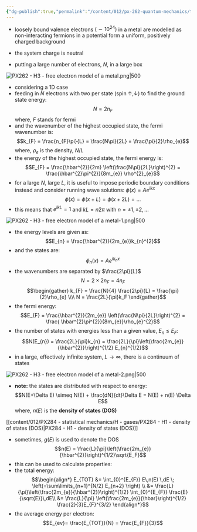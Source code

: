 ```yaml
---
{"dg-publish":true,"permalink":"/content/012/px-262-quantum-mechanics/term-2/h-many-particles/px-262-h3-free-electron-model-of-a-metal/","noteIcon":"1","created":"2025-01-09T17:19:33.338+00:00","updated":"2025-01-13T13:56:02.932+00:00"}
---
```


- loosely bound valence electrons $(\sim 10^{24})$ in a metal are modelled as non-interacting fermions in a potential form a uniform, positively charged background
- the system charge is neutral

- putting a large number of electrons, $N$, in a large box

![PX262 - H3 - free electron model of a metal.png|500](/img/user/pics/PX262%20-%20H3%20-%20free%20electron%20model%20of%20a%20metal.png)

- considering a 1D case
- feeding in $N$ electrons with two per state (spin $\uparrow,\downarrow$) to find the ground state energy:
$$N = 2n_{F}$$
	where, $F$ stands for fermi
- and the wavenumber of the highest occupied state, the fermi wavenumber is:
$$k_{F} = \frac{n_{F}\pi}{L} = \frac{N\pi}{2L} = \frac{\pi}{2}\rho_{e}$$
	where, $\rho_{e}$ is the density, $N/L$
- the energy of the highest occupied state, the fermi energy is:
$$E_{F} = \frac{\hbar^{2}}{2m} \left(\frac{N\pi}{2L}\right)^{2} = \frac{\hbar^{2}\pi^{2}}{8m_{e}} \rho^{2}_{e}$$
- for a large $N$, large $L$, it is useful to impose periodic boundary conditions instead and consider running wave solutions: $\phi(x) = Ae^{ikx}$
$$\phi(x) = \phi(x+L) = \phi(x+2L) = \dots$$
- this means that $e^{ikL} = 1$ and ${} kL = n2\pi {}$ with $n=\pm1, \pm2, \dots$

![PX262 - H3 - free electron model of a metal-1.png|500](/img/user/pics/PX262%20-%20H3%20-%20free%20electron%20model%20of%20a%20metal-1.png)

- the energy levels are given as:
$$E_{n} = \frac{\hbar^{2}}{2m_{e}}k_{n}^{2}$$
- and the states are:
$$\phi_{n}(x) = Ae^{ik_{n}x}$$
- the wavenumbers are separated by $\frac{2\pi}{L}$
$$N = 2 \times 2 n_{F} = 4n_{F}$$
$$\begin{gather}
k_{F} = \frac{N}{4} \frac{2\pi}{L} = \frac{\pi}{2}\rho_{e} \\\\
N = \frac{2L}{\pi}k_F
\end{gather}$$
- the fermi energy:
$$E_{F} = \frac{\hbar^{2}}{2m_{e}} \left(\frac{N\pi}{2L}\right)^{2} = \frac{ \hbar^{2}\pi^{2}}{8m_{e}}\rho_{e}^{2}$$
- the number of states with energies less than a given value, $E_{n} \le E_{F}:$
$$N(E_{n}) = \frac{2L}{\pi}k_{n} = \frac{2L}{\pi}\left(\frac{2m_{e}}{\hbar^{2}}\right)^{1/2} E_{n}^{1/2}$$
- in a large, effectively infinite system, $L\to\infty$, there is a continuum of states

![PX262 - H3 - free electron model of a metal-2.png|500](/img/user/pics/PX262%20-%20H3%20-%20free%20electron%20model%20of%20a%20metal-2.png)

- **note:** the states are distributed with respect to energy:
$$N(E+\Delta E) \simeq N(E) + \frac{dN}{dt}\Delta E = N(E) + n(E) \Delta E$$
	where, $n(E)$ is the **density of states (DOS)**

[[content/012/PX284 - statistical mechanics/H - gases/PX284 - H1 - density of states (DOS)\|PX284 - H1 - density of states (DOS)]]

- sometimes, $g(E)$ is used to denote the DOS
$$n(E) = \frac{L}{\pi}\left(\frac{2m_{e}}{\hbar^{2}}\right)^{1/2}\sqrt{E_F}$$
- this can be used to calculate properties:
- the total energy:
$$\begin{align*}
E_{TOT} &= \int_{0}^{E_{F}} E\,n(E) \,dE \; \left(=\sum\limits_{n+1}^{N/2} E_{n+2} \right) \\
&= \frac{L}{\pi}\left(\frac{2m_{e}}{\hbar^{2}}\right)^{1/2} \int_{0}^{E_{F}} \frac{E}{\sqrt{E}}\,dE\\
&= \frac{L}{\pi} \left(\frac{2m_{e}}{\hbar}\right)^{1/2} \frac{2}{3}E_{F}^{3/2} 
\end{align*}$$
- the average energy per electron:
$$E_{ev}= \frac{E_{TOT}}{N} = \frac{E_{F}}{3}$$
